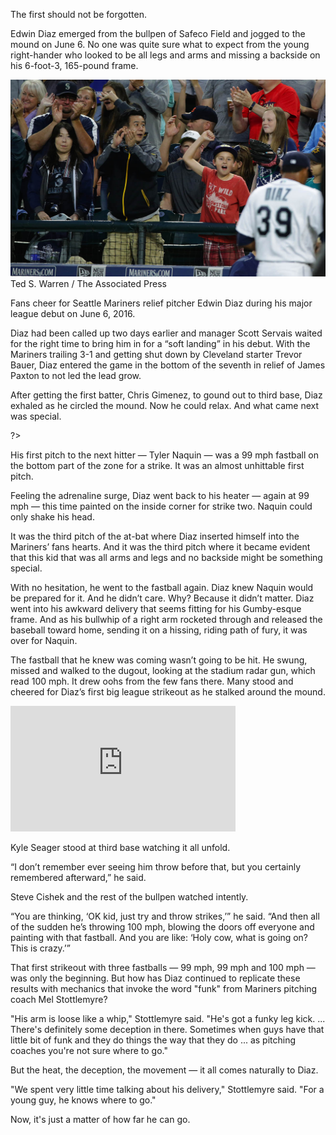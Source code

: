 The first should not be forgotten.

Edwin Diaz emerged from the bullpen of Safeco Field and jogged to the mound on June 6. No one was quite sure what to expect from the young right-hander who looked to be all legs and arms and missing a backside on his 6-foot-3, 165-pound frame.  

</main>
<div class="photo">
  <img src="../assets/page2_diaz_first_game.jpg">
  <div class="credit">Ted S. Warren / The Associated Press</div>
  <p class="caption">
    Fans cheer for Seattle Mariners relief pitcher Edwin Diaz during his major league debut on June 6, 2016.</p>
</div>
<main class="article-content">

Diaz had been called up two days earlier and manager Scott Servais waited for the right time to bring him in for a “soft landing” in his debut. With the Mariners trailing 3-1 and getting shut down by Cleveland starter Trevor Bauer, Diaz entered the game in the bottom of the seventh in relief of James Paxton to not led the lead grow. 

After getting the first batter, Chris Gimenez, to gound out to third base, Diaz exhaled as he circled the mound. Now he could relax. And what came next was special. 

<? <%= t.include("_inlineNav.html", { page: "mechanics" }) %> ?>

His first pitch to the next hitter — Tyler Naquin — was a 99 mph fastball on the bottom part of the zone for a strike. It was an almost unhittable first pitch. 

Feeling the adrenaline surge, Diaz went back to his heater — again at 99 mph — this time painted on the inside corner for strike two. Naquin could only shake his head.

It was the third pitch of the at-bat where Diaz inserted himself into the Mariners’ fans hearts. And it was the third pitch where it became evident that this kid that was all arms and legs and no backside might be something special. 

With no hesitation, he went to the fastball again. Diaz knew Naquin would be prepared for it. And he didn’t care. Why? Because it didn’t matter. Diaz went into his awkward delivery that seems fitting for his Gumby-esque frame. And as his bullwhip of a right arm rocketed through and released the baseball toward home, sending it on a hissing, riding path of fury, it was over for Naquin. 

The fastball that he knew was coming wasn’t going to be hit. He swung, missed and walked to the dugout, looking at the stadium radar gun, which read 100 mph. It drew oohs from the few fans there. Many stood and cheered for Diaz’s first big league strikeout as he stalked around the mound. 

<div class="mlb-container">
  <iframe src='http://m.mlb.com/shared/video/embed/embed.html?content_id=783846883&topic_id=32862096&width=360&height=201&property=mlb' width='360' height='201' frameborder='0'>Your browser does not support iframes.</iframe>
</div>

Kyle Seager stood at third base watching it all unfold. 

“I don’t remember ever seeing him throw before that, but you certainly remembered afterward,” he said. 

Steve Cishek and the rest of the bullpen watched intently. 

“You are thinking, ‘OK kid, just try and throw strikes,’” he said. “And then all of the sudden he’s throwing 100 mph, blowing the doors off everyone and painting with that fastball. And you are like: ‘Holy cow, what is going on? This is crazy.’”

That first strikeout with three fastballs — 99 mph, 99 mph and 100 mph — was only the beginning. But how has Diaz continued to replicate these results with mechanics that invoke the word "funk" from Mariners pitching coach Mel Stottlemyre? 

"His arm is loose like a whip," Stottlemyre said. "He's got a funky leg kick. ... There's definitely some deception in there. Sometimes when guys have that little bit of funk and they do things the way that they do ... as pitching coaches you're not sure where to go."

But the heat, the deception, the movement — it all comes naturally to Diaz.

"We spent very little time talking about his delivery," Stottlemyre said. "For a young guy, he knows where to go."

Now, it's just a matter of how far he can go.
